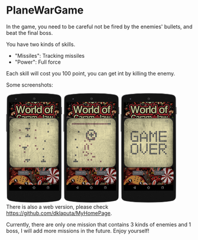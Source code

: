 # PlaneWarGame

In the game, you need to be careful not be fired by the enemies' bullets, and beat the final boss. 

You have two kinds of skills.
- "Missiles": Tracking missiles
- "Power": Full force

Each skill will cost you 100 point, you can get int by killing the enemy.

Some screenshots:

<img src="https://github.com/dklaputa/PlaneWarGame/raw/master/Images/1.png" width="30%" /> <img src="https://github.com/dklaputa/PlaneWarGame/raw/master/Images/2.png" width="30%" /> <img src="https://github.com/dklaputa/PlaneWarGame/raw/master/Images/3.png" width="30%" /> 
There is also a web version, please check https://github.com/dklaputa/MyHomePage.

Currently, there are only one mission that contains 3 kinds of enemies and 1 boss, I will add more missions in the future. Enjoy yourself!
